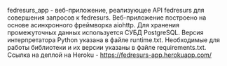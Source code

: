 fedresurs_app - веб-приложение, реализующее API fedresurs для совершения запросов к fedresurs.
Веб-приложение построено на основе асинхронного фреймворка aiohttp.
Для хранения промежуточных данных используется СУБД PostgreSQL.
Версия интерпретатора Python указана в файле runtime.txt.
Необходимые для работы библиотеки и их версии указаны в файле requirements.txt.
Ссылка на деплой на Heroku - https://fedresurs-app.herokuapp.com/
